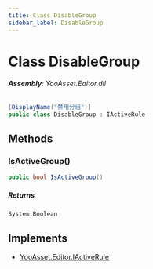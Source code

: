 ```yaml
---
title: Class DisableGroup
sidebar_label: DisableGroup
---
```

# Class DisableGroup


###### **Assembly**: YooAsset.Editor.dll

```csharp title="Declaration"
[DisplayName("禁用分组")]
public class DisableGroup : IActiveRule
```
## Methods
### IsActiveGroup()


```csharp title="Declaration"
public bool IsActiveGroup()
```

##### Returns

`System.Boolean`

## Implements

* [YooAsset.Editor.IActiveRule](../YooAsset.Editor/IActiveRule.md)
